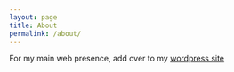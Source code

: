 ```yaml
---
layout: page
title: About
permalink: /about/
---
```


For my main web presence, add over to my  [wordpress site](https://baumcharel.wordpress.com/about-me/)
